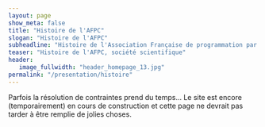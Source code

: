 ```yaml
---
layout: page
show_meta: false
title: "Histoire de l'AFPC"
slogan: "Histoire de l'AFPC"
subheadline: "Histoire de l'Association Française de programmation par Contraintes"
teaser: "Histoire de l'AFPC, société scientifique"
header:
   image_fullwidth: "header_homepage_13.jpg"
permalink: "/presentation/histoire"
---
```


Parfois la résolution de contraintes prend du temps... Le site est encore (temporairement) en cours de construction et cette page ne devrait pas tarder à être remplie de jolies choses.